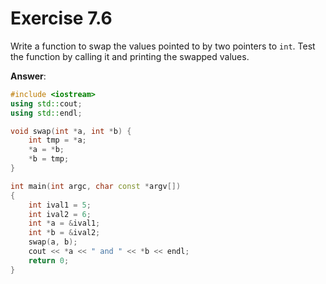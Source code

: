# Exercise 7.6

Write a function to swap the values pointed to by two pointers to `int`. Test the function by calling it and printing the swapped values.

**Answer**:

```cpp
#include <iostream>
using std::cout;
using std::endl;

void swap(int *a, int *b) {
    int tmp = *a;
    *a = *b;
    *b = tmp;
}

int main(int argc, char const *argv[])
{
    int ival1 = 5;
    int ival2 = 6;
    int *a = &ival1;
    int *b = &ival2;
    swap(a, b);
    cout << *a << " and " << *b << endl;
    return 0;
}
```